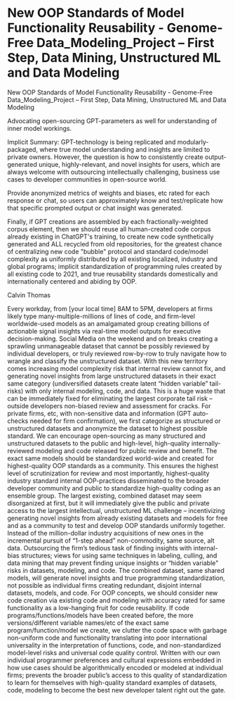 # New OOP Standards of Model Functionality Reusability - Genome-Free Data_Modeling_Project – First Step, Data Mining, Unstructured ML and Data Modeling
New OOP Standards of Model Functionality Reusability - Genome-Free Data_Modeling_Project – First Step, Data Mining, Unstructured ML and Data Modeling

Advocating open-sourcing GPT-parameters as well for understanding of inner model workings.

Implicit Summary: GPT-technology is being replicated and modularly-packaged, where true model understanding and insights are limited to private owners. However, the question is how to consistently create output-generated unique, highly-relevant, and novel insights for users, which are always welcome with outsourcing intellectually challenging, business use cases to developer communities in open-source world.

Provide anonymized metrics of weights and biases, etc rated for each response or chat, so users can approximately know and test/replicate how that specific prompted output or chat insight was generated.

Finally, if GPT creations are assembled by each fractionally-weighted corpus element, then we should reuse all human-created code corpus already existing in ChatGPT's training, to create new code synthetically generated and ALL recycled from old repositories, for the greatest chance of centralizing new code "bubble" protocol and standard code/model complexity as uniformly distributed by all existing localized, industry and global programs; implicit standardization of programming rules created by all existing code to 2021, and true reusability standards domestically and internationally centered and abiding by OOP.

Calvin Thomas

Every workday, from [your local time] 8AM to 5PM, developers at firms likely type many-multiple-millions of lines of code, and firm-level worldwide-used models as an amalgamated group creating billions of actionable signal insights via real-time model outputs for executive decision-making. Social Media on the weekend and on breaks creating a sprawling unmanageable dataset that cannot be possibly reviewed by individual developers, or truly reviewed row-by-row to truly navigate how to wrangle and classify the unstructured dataset. With this new territory comes increasing model complexity risk that internal review cannot fix, and generating novel insights from large unstructured datasets in their exact same category (undiversified datasets create latent “hidden variable” tail-risks) with only internal modeling, code, and data. This is a huge waste that can be immediately fixed for eliminating the largest corporate tail risk – outside developers non-biased review and assessment for cracks.
For private firms, etc, with non-sensitive data and information (GPT auto-checks needed for firm confirmation), we first categorize as structured or unstructured datasets and anonymize the dataset to highest possible standard. We can encourage open-sourcing as many structured and unstructured datasets to the public and high-level, high-quality internally-reviewed modeling and code released for public review and benefit. The exact same models should be standardized world-wide and created for highest-quality OOP standards as a community. This ensures the highest level of scrutinization for review and most importantly, highest-quality industry standard internal OOP-practices disseminated to the broader developer community and public to standardize high-quality coding as an ensemble group. The largest existing, combined dataset may seem disorganized at first, but it will immediately give the public and private access to the largest intellectual, unstructured ML challenge – incentivizing generating novel insights from already existing datasets and models for free and as a community to test and develop OOP standards uniformly together. Instead of the million-dollar industry acquisitions of new ones in the incremental pursuit of “1-step ahead” non-commodity, same source, alt data. Outsourcing the firm’s tedious task of finding insights with internal-bias structures; views for using same techniques in labeling, culling, and data mining that may prevent finding unique insights or “hidden variable” risks in datasets, modeling, and code. The combined dataset, same shared models, will generate novel insights and true programming standardization, not possible as individual firms creating redundant, disjoint internal datasets, models, and code. For OOP concepts, we should consider new code creation via existing code and modeling with accuracy rated for same functionality as a low-hanging fruit for code reusability.
If code programs/functions/models have been created before, the more versions/different variable names/etc of the exact same program/function/model we create, we clutter the code space with garbage non-uniform code and functionality translating into poor international universality in the interpretation of functions, code, and non-standardized model-level risks and universal code quality control. Written with our own individual programmer preferences and cultural expressions embedded in how use cases should be algorithmically encoded or modeled at individual firms; prevents the broader public’s access to this quality of standardization to learn for themselves with high-quality standard examples of datasets, code, modeling to become the best new developer talent right out the gate.
